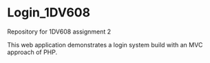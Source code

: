 # Login_1DV608
Repository for 1DV608 assignment 2

This web application demonstrates a login system build with an MVC approach of PHP.
